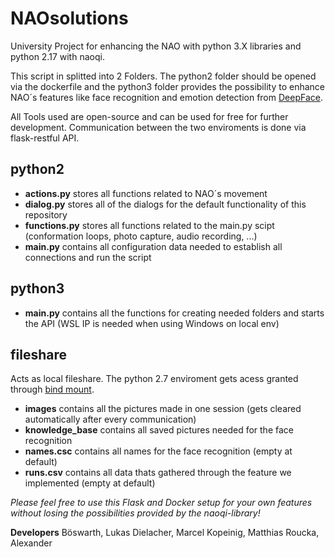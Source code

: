 # NAOsolutions
University Project for enhancing the NAO with python 3.X libraries and python 2.17 with naoqi.

This script in splitted into 2 Folders.
The python2 folder should be opened via the dockerfile and the python3 folder provides the
possibility to enhance NAO´s features like face recognition and emotion detection from [DeepFace](https://github.com/serengil/deepface).

All Tools used are open-source and can be used for free for further development.
Communication between the two enviroments is done via flask-restful API.

## python2

- **actions.py** stores all functions related to NAO´s movement
- **dialog.py** stores all of the dialogs for the default functionality of this repository
- **functions.py** stores all functions related to the main.py scipt (conformation loops, photo capture, audio recording, ...)
- **main.py** contains all configuration data needed to establish all connections and run the script

## python3

- **main.py** contains all the functions for creating needed folders and starts the API (WSL IP is needed when using Windows on local env)

## fileshare
Acts as local fileshare. The python 2.7 enviroment gets acess granted through [bind mount](https://docs.docker.com/storage/bind-mounts/).

- **images** contains all the pictures made in one session (gets cleared automatically after every communication)
- **knowledge_base** contains all saved pictures needed for the face recognition
- **names.csc** contains all names for the face recognition (empty at default)
- **runs.csv** contains all data thats gathered through the feature we implemented (empty at default)

*Please feel free to use this Flask and Docker setup for your own features without losing the possibilities provided by the naoqi-library!*

**Developers**
Böswarth, Lukas
Dielacher, Marcel
Kopeinig, Matthias
Roucka, Alexander
